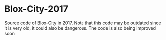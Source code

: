 # Blox-City-2017
Source code of Blox-City in 2017. Note that this code may be outdated since it is very old, it could also be dangerous.
The code is also being improved soon
